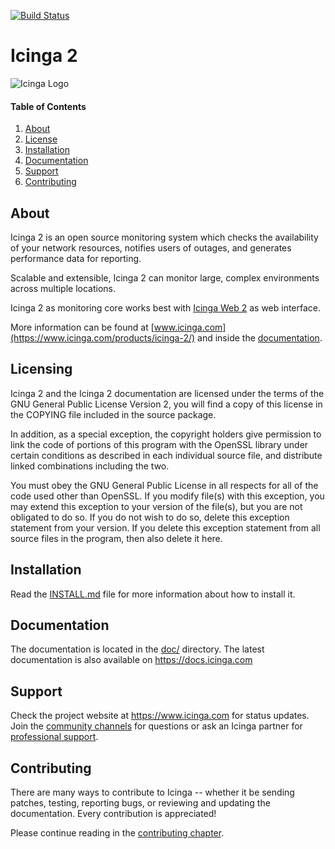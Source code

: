 [![Build Status](https://travis-ci.org/Icinga/icinga2.svg?branch=master)](https://travis-ci.org/Icinga/icinga2)

# Icinga 2

![Icinga Logo](https://www.icinga.com/wp-content/uploads/2014/06/icinga_logo.png)

#### Table of Contents

1. [About][About]
2. [License][License]
3. [Installation][Installation]
4. [Documentation][Documentation]
5. [Support][Support]
6. [Contributing][Contributing]

## About

Icinga 2 is an open source monitoring system which checks the availability of your
network resources, notifies users of outages, and generates performance data for reporting.

Scalable and extensible, Icinga 2 can monitor large, complex environments across
multiple locations.

Icinga 2 as monitoring core works best with [Icinga Web 2](https://www.icinga.com/products/icinga-web-2/)
as web interface.

More information can be found at [www.icinga.com](https://www.icinga.com/products/icinga-2/)
and inside the [documentation](https://www.icinga.com/docs/icinga2/latest/).

## Licensing

Icinga 2 and the Icinga 2 documentation are licensed under the terms of the GNU
General Public License Version 2, you will find a copy of this license in the
COPYING file included in the source package.

In addition, as a special exception, the copyright holders give
permission to link the code of portions of this program with the
OpenSSL library under certain conditions as described in each
individual source file, and distribute linked combinations including
the two.

You must obey the GNU General Public License in all respects for all
of the code used other than OpenSSL. If you modify file(s) with this
exception, you may extend this exception to your version of the
file(s), but you are not obligated to do so. If you do not wish to do
so, delete this exception statement from your version. If you delete
this exception statement from all source files in the program, then
also delete it here.

## Installation

Read the [INSTALL.md](INSTALL.md) file for more information about how to install it.

## Documentation

The documentation is located in the [doc/](doc/) directory. The latest documentation
is also available on https://docs.icinga.com

## Support

Check the project website at https://www.icinga.com for status updates. Join the
[community channels](https://www.icinga.com/community) for questions
or ask an Icinga partner for [professional support](https://www.icinga.com/services/support/).

## Contributing

There are many ways to contribute to Icinga -- whether it be sending patches,
testing, reporting bugs, or reviewing and updating the documentation. Every
contribution is appreciated!

Please continue reading in the [contributing chapter](CONTRIBUTING.md).

<!-- TOC URLs -->
[About]: #about
[License]: #license
[Installation]: #installation
[Documentation]: #documentation
[Support]: #support
[Contributing]: #contributing

